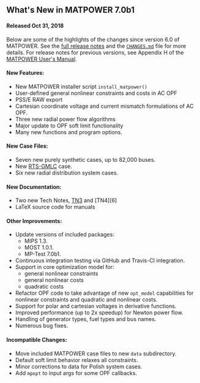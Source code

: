 What's New in MATPOWER 7.0b1
----------------------------

#### Released Oct 31, 2018

Below are some of the highlights of the changes since version 6.0 of
MATPOWER. See the [full release notes][1] and the [`CHANGES.md`][2]
file for more details. For release notes for previous versions, see
Appendix H of the [MATPOWER User's Manual][3].

#### New Features:
- New MATPOWER installer script `install_matpower()`
- User-defined general nonlinear constraints and costs in AC OPF
- PSS/E RAW export
- Cartesian coordinate voltage and current mismatch formulations of AC OPF.
- Three new radial power flow algorithms
- Major update to OPF soft limit functionality
- Many new functions and program options.

#### New Case Files:
- Seven new purely synthetic cases, up to 82,000 buses.
- New [RTS-GMLC][4] case.
- Six new radial distribution system cases.

#### New Documentation:
- Two new Tech Notes, [TN3][5] and [TN4][6]
- LaTeX source code for manuals

#### Other Improvements:
- Update versions of included packages:
  - MIPS 1.3.
  - MOST 1.0.1.
  - MP-Test 7.0b1.
- Continuous integration testing via GitHub and Travis-CI integration.
- Support in core optimization model for:
  - general nonlinear constraints
  - general nonlinear costs
  - quadratic costs
- Refactor OPF code to take advantage of new `opt_model` capabilities
  for nonlinear constraints and quadratic and nonlinear costs.
- Support for polar and cartesian voltages in derivative functions.
- Improved performance (up to 2x speedup) for Newton power flow.
- Handling of generator types, fuel types and bus names.
- Numerous bug fixes.

#### Incompatible Changes:
- Move included MATPOWER case files to new `data` subdirectory.
- Default soft limit behavior relaxes all constraints.
- Minor corrections to data for Polish system cases.
- Add `mpopt` to input args for some OPF callbacks.


[1]: https://github.com/MATPOWER/matpower/blob/master/docs/relnotes/MATPOWER-Release-Notes-7.0.md
[2]: https://github.com/MATPOWER/matpower/blob/master/CHANGES.md
[3]: https://github.com/MATPOWER/matpower/blob/master/docs/MATPOWER-manual.pdf
[3]: https://github.com/GridMod/RTS-GMLC
[4]: http://www.pserc.cornell.edu/matpower/TN3-More-OPF-Derivatives.pdf
[5]: http://www.pserc.cornell.edu/matpower/TN4-OPF-Derivatives-Cartesian.pdf
